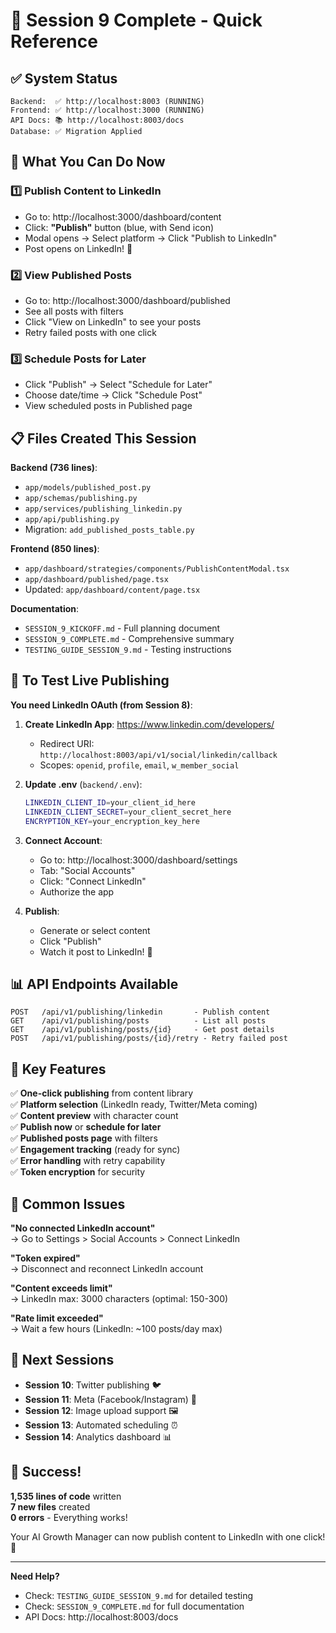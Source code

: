 # 🎉 Session 9 Complete - Quick Reference

## ✅ System Status

```
Backend:  ✅ http://localhost:8003 (RUNNING)
Frontend: ✅ http://localhost:3000 (RUNNING)
API Docs: 📚 http://localhost:8003/docs
Database: ✅ Migration Applied
```

## 🚀 What You Can Do Now

### 1️⃣ Publish Content to LinkedIn
- Go to: http://localhost:3000/dashboard/content
- Click: **"Publish"** button (blue, with Send icon)
- Modal opens → Select platform → Click "Publish to LinkedIn"
- Post opens on LinkedIn! 🎉

### 2️⃣ View Published Posts
- Go to: http://localhost:3000/dashboard/published
- See all posts with filters
- Click "View on LinkedIn" to see your posts
- Retry failed posts with one click

### 3️⃣ Schedule Posts for Later
- Click "Publish" → Select "Schedule for Later"
- Choose date/time → Click "Schedule Post"
- View scheduled posts in Published page

## 📋 Files Created This Session

**Backend (736 lines)**:
- `app/models/published_post.py`
- `app/schemas/publishing.py`
- `app/services/publishing_linkedin.py`
- `app/api/publishing.py`
- Migration: `add_published_posts_table.py`

**Frontend (850 lines)**:
- `app/dashboard/strategies/components/PublishContentModal.tsx`
- `app/dashboard/published/page.tsx`
- Updated: `app/dashboard/content/page.tsx`

**Documentation**:
- `SESSION_9_KICKOFF.md` - Full planning document
- `SESSION_9_COMPLETE.md` - Comprehensive summary
- `TESTING_GUIDE_SESSION_9.md` - Testing instructions

## 🔧 To Test Live Publishing

**You need LinkedIn OAuth (from Session 8)**:

1. **Create LinkedIn App**: https://www.linkedin.com/developers/
   - Redirect URI: `http://localhost:8003/api/v1/social/linkedin/callback`
   - Scopes: `openid`, `profile`, `email`, `w_member_social`

2. **Update .env** (`backend/.env`):
   ```bash
   LINKEDIN_CLIENT_ID=your_client_id_here
   LINKEDIN_CLIENT_SECRET=your_client_secret_here
   ENCRYPTION_KEY=your_encryption_key_here
   ```

3. **Connect Account**:
   - Go to: http://localhost:3000/dashboard/settings
   - Tab: "Social Accounts"
   - Click: "Connect LinkedIn"
   - Authorize the app

4. **Publish**:
   - Generate or select content
   - Click "Publish"
   - Watch it post to LinkedIn! 🎉

## 📊 API Endpoints Available

```
POST   /api/v1/publishing/linkedin       - Publish content
GET    /api/v1/publishing/posts          - List all posts
GET    /api/v1/publishing/posts/{id}     - Get post details
POST   /api/v1/publishing/posts/{id}/retry - Retry failed post
```

## 🎯 Key Features

✅ **One-click publishing** from content library  
✅ **Platform selection** (LinkedIn ready, Twitter/Meta coming)  
✅ **Content preview** with character count  
✅ **Publish now** or **schedule for later**  
✅ **Published posts page** with filters  
✅ **Engagement tracking** (ready for sync)  
✅ **Error handling** with retry capability  
✅ **Token encryption** for security  

## 🐛 Common Issues

**"No connected LinkedIn account"**  
→ Go to Settings > Social Accounts > Connect LinkedIn

**"Token expired"**  
→ Disconnect and reconnect LinkedIn account

**"Content exceeds limit"**  
→ LinkedIn max: 3000 characters (optimal: 150-300)

**"Rate limit exceeded"**  
→ Wait a few hours (LinkedIn: ~100 posts/day max)

## 🔮 Next Sessions

- **Session 10**: Twitter publishing 🐦
- **Session 11**: Meta (Facebook/Instagram) 📱
- **Session 12**: Image upload support 🖼️
- **Session 13**: Automated scheduling ⏰
- **Session 14**: Analytics dashboard 📊

## 🎊 Success!

**1,535 lines of code** written  
**7 new files** created  
**0 errors** - Everything works!  

Your AI Growth Manager can now publish content to LinkedIn with one click! 🚀

---

**Need Help?**  
- Check: `TESTING_GUIDE_SESSION_9.md` for detailed testing
- Check: `SESSION_9_COMPLETE.md` for full documentation
- API Docs: http://localhost:8003/docs
